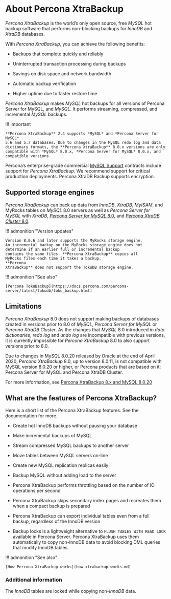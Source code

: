 # About Percona XtraBackup

*Percona XtraBackup* is the world’s only open source, free *MySQL* hot backup
software that performs non-blocking backups for *InnoDB* and *XtraDB*
databases. 

With *Percona XtraBackup*, you can achieve the following benefits:

* Backups that complete quickly and reliably

* Uninterrupted transaction processing during backups

* Savings on disk space and network bandwidth

* Automatic backup verification

* Higher uptime due to faster restore time

*Percona XtraBackup* makes *MySQL* hot backups for all versions of Percona
Server for MySQL, and *MySQL*. It performs streaming, compressed, and incremental *MySQL*
backups.

!!! important

    **Percona XtraBackup** 2.4 supports *MySQL* and *Percona Server for MySQL* 
    5.6 and 5.7 databases. Due to changes in the MySQL redo log and data 
    dictionary formats, the **Percona XtraBackup** 8.0.x versions are only 
    compatible with *MySQL* 8.0.x, *Percona Server for MySQL* 8.0.x, and 
    compatible versions.

Percona’s enterprise-grade commercial [MySQL Support](http://www.percona.com/mysql-support/) contracts include support for *Percona
XtraBackup*. We recommend support for critical production deployments. Percona XtraDB Backup supports encryption.

## Supported storage engines

*Percona XtraBackup* can back up data from *InnoDB*, *XtraDB*,
*MyISAM*, and MyRocks tables on *MySQL* 8.0 servers as well as *Percona Server for MySQL*
with *XtraDB*, [*Percona Server for MySQL* 8.0](https://docs.percona.com/percona-server/8.0/), and [*Percona XtraDB Cluster* 8.0](https://docs.percona.com/percona-xtradb-cluster/8.0/).

!!! admonition "Version updates"
   
    Version 8.0.6 and later supports the MyRocks storage engine. 
    An incremental backup on the MyRocks storage engine does not 
    determine if an earlier full or incremental backup 
    contains the same files. **Percona XtraBackup** copies all 
    MyRocks files each time it takes a backup.
    **Percona 
    XtraBackup** does not support the TokuDB storage engine.

!!! admonition "See also"
   
    [Percona TokuBackup](https://docs.percona.com/percona-server/latest/tokudb/toku_backup.html)

## Limitations

*Percona XtraBackup* 8.0 does not support making backups of databases
created in versions prior to 8.0 of *MySQL*, *Percona Server for MySQL* or
*Percona XtraDB Cluster*. As the changes that *MySQL* 8.0 introduced
in *data dictionaries*, *redo log* and *undo log* are incompatible
with previous versions, it is currently impossible for *Percona XtraBackup* 8.0 to also support versions prior to 8.0.

Due to changes in MySQL 8.0.20 released by Oracle at the end of April 2020,
*Percona XtraBackup* 8.0, up to version 8.0.11, is not compatible with MySQL version 8.0.20 or
higher, or Percona products that are based on it: Percona Server for MySQL and
Percona XtraDB Cluster.

For more information, see [Percona XtraBackup 8.x and MySQL 8.0.20](https://www.percona.com/blog/2020/04/28/percona-xtrabackup-8-x-and-mysql-8-0-20/)

## What are the features of Percona XtraBackup?

Here is a short list of the Percona XtraBackup features. See the documentation
for more.


* Create hot InnoDB backups without pausing your database


* Make incremental backups of MySQL


* Stream compressed MySQL backups to another server


* Move tables between MySQL servers on-line


* Create new MySQL replication replicas easily


* Backup MySQL without adding load to the server


* Percona XtraBackup performs throttling based on the number of IO operations per second


* Percona XtraBackup skips secondary index pages and recreates them when a compact backup is prepared


* Percona XtraBackup can export individual tables even from a full backup, regardless of the InnoDB version


* Backup locks is a lightweight alternative to `FLUSH TABLES WITH READ LOCK` available in Percona Server. Percona XtraBackup uses them automatically to copy non-InnoDB data to avoid blocking DML queries that modify InnoDB tables.

!!! admonition "See also"
   
    [How Percona XtraBackup works](how-xtrabackup-works.md)

### Additional information

The *InnoDB* tables are locked while copying non-*InnoDB* data.
